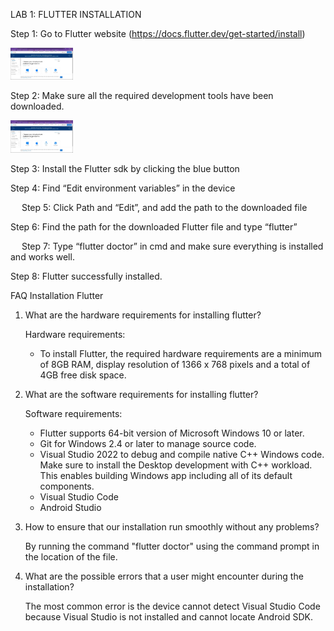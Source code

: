 LAB 1: FLUTTER INSTALLATION

Step 1: Go to Flutter website (https://docs.flutter.dev/get-started/install)

<img src="https://github.com/addff/2310-ICT602/blob/main/M3CS2666A/Team%206%20-%20Aikani/Lab%20Work%201/login1.jpg" alt="image" width="100" height="auto">

Step 2: Make sure all the required development tools have been downloaded.

<img src="https://github.com/addff/2310-ICT602/blob/main/M3CS2666A/Team%206%20-%20Aikani/Lab%20Work%201/login1.jpg" alt="image" width="100" height="auto">

Step 3: Install the Flutter sdk by clicking the blue button


Step 4: Find “Edit environment variables” in the device

 
Step 5: Click Path and “Edit”, and add the path to the downloaded file


Step 6: Find the path for the downloaded Flutter file and type “flutter”

 
Step 7: Type “flutter doctor” in cmd and make sure everything is installed and works well.


Step 8: Flutter successfully installed.



FAQ Installation Flutter

1. What are the hardware requirements for installing flutter?

   Hardware requirements:
   - To install Flutter, the required hardware requirements are a minimum of 8GB RAM, 
       display resolution of 1366 x 768 pixels and a total of 4GB free disk space.

2. What are the software requirements for installing flutter?

   Software requirements:
   - Flutter supports 64-bit version of Microsoft Windows 10 or later. 
   - Git for Windows 2.4 or later to manage source code.
   - Visual Studio 2022 to debug and compile native C++ Windows code. Make sure to  install the Desktop development with C++ workload. This enables building Windows app including all of its default components.
   - Visual Studio Code
   - Android Studio

3. How to ensure that our installation run smoothly without any problems?

   By running the command "flutter doctor" using the command prompt in the location of the file.

4. What are the possible errors that a user might encounter during the installation?

   The most common error is the device cannot detect Visual Studio Code because Visual Studio is not installed and cannot locate Android SDK.
    




